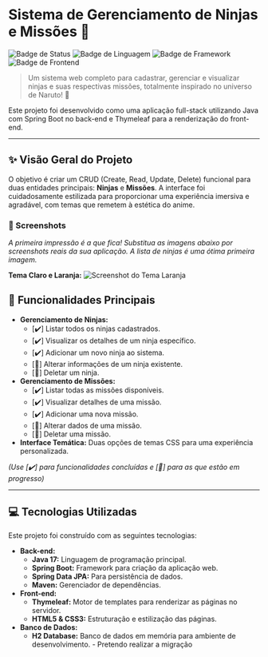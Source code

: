 # Sistema de Gerenciamento de Ninjas e Missões 🥷

![Badge de Status](https://img.shields.io/badge/status-em%20desenvolvimento-yellow)
![Badge de Linguagem](https://img.shields.io/badge/linguagem-Java-blue?logo=java)
![Badge de Framework](https://img.shields.io/badge/framework-Spring%20Boot-green?logo=spring)
![Badge de Frontend](https://img.shields.io/badge/frontend-Thymeleaf-orange)

> Um sistema web completo para cadastrar, gerenciar e visualizar ninjas e suas respectivas missões, totalmente inspirado no universo de Naruto! 🍥

Este projeto foi desenvolvido como uma aplicação full-stack utilizando Java com Spring Boot no back-end e Thymeleaf para a renderização do front-end.

---

## ✨ Visão Geral do Projeto

O objetivo é criar um CRUD (Create, Read, Update, Delete) funcional para duas entidades principais: **Ninjas** e **Missões**. A interface foi cuidadosamente estilizada para proporcionar uma experiência imersiva e agradável, com temas que remetem à estética do anime.

### 📸 Screenshots

*A primeira impressão é a que fica! Substitua as imagens abaixo por screenshots reais da sua aplicação. A lista de ninjas é uma ótima primeira imagem.*

**Tema Claro e Laranja:**
![Screenshot do Tema Laranja](<img width="1899" height="937" alt="image" src="https://github.com/user-attachments/assets/fbfdd402-5b4b-4049-94bb-107ce8c7bbb2" />
)


## 🚀 Funcionalidades Principais

-   **Gerenciamento de Ninjas:**
    -   [✔️] Listar todos os ninjas cadastrados.
    -   [✔️] Visualizar os detalhes de um ninja específico.
    -   [✔️] Adicionar um novo ninja ao sistema.
    -   [🚧] Alterar informações de um ninja existente.
    -   [🚧] Deletar um ninja.
-   **Gerenciamento de Missões:**
    -   [✔️] Listar todas as missões disponíveis.
    -   [✔️] Visualizar detalhes de uma missão.
    -   [✔️] Adicionar uma nova missão.
    -   [🚧] Alterar dados de uma missão.
    -   [🚧] Deletar uma missão.
-   **Interface Temática:** Duas opções de temas CSS para uma experiência personalizada.

*(Use [✔️] para funcionalidades concluídas e [🚧] para as que estão em progresso)*

---

## 💻 Tecnologias Utilizadas

Este projeto foi construído com as seguintes tecnologias:

-   **Back-end:**
    -   **Java 17:** Linguagem de programação principal.
    -   **Spring Boot:** Framework para criação da aplicação web.
    -   **Spring Data JPA:** Para persistência de dados.
    -   **Maven:** Gerenciador de dependências.
-   **Front-end:**
    -   **Thymeleaf:** Motor de templates para renderizar as páginas no servidor.
    -   **HTML5 & CSS3:** Estruturação e estilização das páginas.
-   **Banco de Dados:**
    -   **H2 Database:** Banco de dados em memória para ambiente de desenvolvimento. - Pretendo realizar a migração




